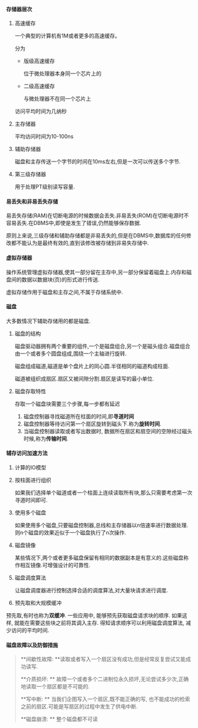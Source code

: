 #### 存储器层次

1. 高速缓存

   一个典型的计算机有1M或者更多的高速缓存。

   分为

   + 版级高速缓存

     位于微处理器本身同一个芯片上的

   + 二级高速缓存

     与微处理器不在同一个芯片上

   访问平均时间为几纳秒

2. 主存储器

   平均访问时间为10-100ns

3. 辅助存储器

   磁盘和主存传送一个字节的时间在10ms左右,但是一次可以传送多个字节.

4. 第三级存储器

   用于处理PT级别读写容量.

#### 易丢失和非易丢失存储

易丢失存储(RAM)在切断电源的时候数据会丢失.非易丢失(ROM)在切断电源时不容易丢失.在DBMS中,即使是发生了错误,仍然能够保存数据.

原则上来说,三级存储和辅助存储都是非易丢失的,但是在DBMS中,数据库的任何修改都不能认为是最终有效的,直到该修改被存储到非易失存储中.

#### 虚拟存储器

操作系统管理虚拟存储器,使其一部分留在主存中,另一部分保留着磁盘上.内存和磁盘间的数据以数据块(页)的形式进行传送.

虚拟存储作用于磁盘和主存之间,不属于存储系统中.

#### 磁盘

大多数情况下辅助存储用的都是磁盘.

1. 磁盘的结构

   磁盘驱动器拥有两个重要的组件,一个是磁盘组合,另一个是磁头组合.磁盘组合由一个或者多个圆盘组成,围绕一个主轴进行旋转.

   磁盘组成磁道,磁道是单个盘片上的同心圆.半径相同的磁道构成柱面.

   磁道被组织成扇区.扇区又被间隙分割.扇区是读写的最小单位.

2. 磁盘存取特性

   存取一个磁盘块需要三个步骤,每一步都有延迟

   1. 磁盘控制器寻找磁道所在柱面的时间,即**寻道时间**
   2. 磁盘控制器等待访问第一个扇区旋转到磁头下.称为**旋转时间**.
   3. 当磁盘控制器读取或者写出数据时, 数据所在扇区和扇空间的空隙经过磁头时候,称为**传输时间**.

#### 辅存访问加速方法

1. 计算的IO模型

2. 按柱面进行组织

   如果我们选择单个磁道或者一个柱面上连续读取所有块,那么只需要考虑第一次寻道时间即可.

3. 使用多个磁盘

   如果使用多个磁盘,只要磁盘控制器,总线和主存储器以n倍速率进行数据处理.则n个磁盘的效果近似于一个磁盘执行了n次操作.

4. 磁盘镜像

   某些情况下,两个或者更多磁盘保留有相同的数据副本是有意义的.这些磁盘称作相互镜像.可增强设计的可靠性.

5. 磁盘调度算法

   让磁盘调度器进行控制选择合适的调度算法,对大量块请求进行调度.

6.  预先取和大规模缓冲

   预先取,有时也称为**双缓冲**. 一些应用中, 能够预先获取磁盘请求块的顺序. 如果这样, 就能在需要这些块之前将其调入主存. 得知请求顺序可以利用磁盘调度算法, 减少访问的平均时间.



#### 磁盘故障以及防御措施

> **间歇性故障: **读取或者写入一个扇区没有成功,但是经常反复尝试又能成功读写.
>
> **介质损坏: ** 故障一个或者多个二进制位永久损坏,无论尝试多少次,正确地读取一个扇区都是不可能的.
>
> **写中断: ** 当我们企图写入一个扇区,既不能正确的写, 也不能成功的检索之前的扇区.可能是写扇区的过程中发生了供电中断.
>
> **磁盘崩溃: ** 整个磁盘都不可读

